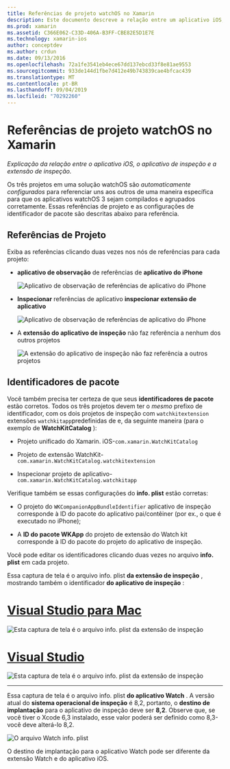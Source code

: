 ```yaml
---
title: Referências de projeto watchOS no Xamarin
description: Este documento descreve a relação entre um aplicativo iOS, um aplicativo de inspeção e uma extensão de aplicativo de inspeção. Ele aborda referências de projeto e identificadores de pacote.
ms.prod: xamarin
ms.assetid: C366E062-C33D-406A-B3FF-CBE82E5D1E7E
ms.technology: xamarin-ios
author: conceptdev
ms.author: crdun
ms.date: 09/13/2016
ms.openlocfilehash: 72a1fe3541eb4ece67dd137ebcd33f8e81ae9553
ms.sourcegitcommit: 933de144d1fbe7d412e49b743839cae4bfcac439
ms.translationtype: MT
ms.contentlocale: pt-BR
ms.lasthandoff: 09/04/2019
ms.locfileid: "70292260"
---
```

# <a name="watchos-project-references-in-xamarin"></a>Referências de projeto watchOS no Xamarin

_Explicação da relação entre o aplicativo iOS, o aplicativo de inspeção e a extensão de inspeção._

Os três projetos em uma solução watchOS são *automaticamente configurados* para referenciar uns aos outros de uma maneira específica para que os aplicativos watchOS 3 sejam compilados e agrupados corretamente. Essas referências de projeto e as configurações de identificador de pacote são descritas abaixo para referência.

## <a name="project-references"></a>Referências de Projeto

Exiba as referências clicando duas vezes nos nós de referências para cada projeto:

- **aplicativo de observação** de referências de **aplicativo do iPhone**

  ![](project-references-images/catalog-reference1.png "Aplicativo de observação de referências de aplicativo do iPhone")

- **Inspecionar** referências de aplicativo **inspecionar extensão de aplicativo**

  ![](project-references-images/catalog-reference2.png "Aplicativo de observação de referências de aplicativo do iPhone")


- A **extensão do aplicativo de inspeção** não faz referência a nenhum dos outros projetos

  ![](project-references-images/catalog-reference3.png "A extensão do aplicativo de inspeção não faz referência a outros projetos")



## <a name="bundle-identifiers"></a>Identificadores de pacote

Você também precisa ter certeza de que seus **identificadores de pacote** estão corretos.
Todos os três projetos devem ter o *mesmo* prefixo de identificador, com os dois projetos de inspeção com `watchkitextension` extensões `watchkitapp`predefinidas de e, da seguinte maneira (para o exemplo de **WatchKitCatalog** ):

- Projeto unificado do Xamarin. iOS-`com.xamarin.WatchKitCatalog`

- Projeto de extensão WatchKit-`com.xamarin.WatchKitCatalog.watchkitextension`

- Inspecionar projeto de aplicativo-`com.xamarin.WatchKitCatalog.watchkitapp`

Verifique também se essas configurações do **info. plist** estão corretas:

- O projeto do `WKCompanionAppBundleIdentifier` aplicativo de inspeção corresponde à ID do pacote do aplicativo pai/contêiner (por ex., o que é executado no iPhone);

- A **ID do pacote WKApp** do projeto de extensão do Watch kit corresponde à ID do pacote do projeto do aplicativo de inspeção.

Você pode editar os identificadores clicando duas vezes no arquivo **info. plist** em cada projeto.

Essa captura de tela é o arquivo info. plist **da extensão de inspeção** , mostrando também o identificador **do aplicativo de inspeção** :

# <a name="visual-studio-for-mactabmacos"></a>[Visual Studio para Mac](#tab/macos)

![](project-references-images/infoplist-extension.png "Esta captura de tela é o arquivo info. plist da extensão de inspeção")

# <a name="visual-studiotabwindows"></a>[Visual Studio](#tab/windows)

![](project-references-images/infoplist-extension-vs.png "Esta captura de tela é o arquivo info. plist da extensão de inspeção")

-----

Essa captura de tela é o arquivo info. plist **do aplicativo Watch** .
A versão atual do **sistema operacional de inspeção** é 8,2, portanto, o **destino de implantação** para o aplicativo de inspeção deve ser **8,2**. Observe que, se você tiver o Xcode 6,3 instalado, esse valor poderá ser definido como 8,3-você deve alterá-lo 8,2.

![](project-references-images/infoplist-watchapp.png "O arquivo Watch info. plist")

O destino de implantação para o aplicativo Watch pode ser diferente da extensão Watch e do aplicativo iOS.

